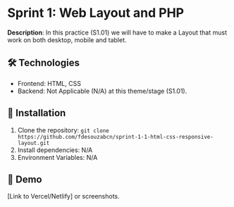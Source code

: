 # Sprint 1: Web Layout and PHP
  **Description**: In this practice (S1.01) we will have to make a Layout that must work on both desktop, mobile and tablet.

  ## 🛠 Technologies
  - Frontend: HTML, CSS
  - Backend: Not Applicable (N/A) at this theme/stage (S1.01).

  ## 🚀 Installation
  1. Clone the repository: `git clone https://github.com/fdesouzabcn/sprint-1-1-html-css-responsive-layout.git`
  2. Install dependencies: N/A
  3. Environment Variables: N/A

  ## 📸 Demo
  [Link to Vercel/Netlify] or screenshots.
